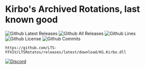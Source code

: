 # Kirbo's Archived Rotations, last known good

![Github Latest Releases](https://img.shields.io/github/downloads/LTS-FFXIV/LTSRotatos/latest/total.svg?style=for-the-badge)
![Github All Releases](https://img.shields.io/github/downloads/LTS-FFXIV/LTSRotatos/total.svg?style=for-the-badge)
![Github Lines](https://img.shields.io/tokei/lines/github/LTS-FFXIV/LTSRotatos?style=for-the-badge)
![Github License](https://img.shields.io/github/license/LTS-FFXIV/LTSRotatos.svg?label=License&style=for-the-badge)
![Github Commits](https://img.shields.io/github/commits-since/LTS-FFXIV/LTSRotatos/latest/main?style=for-the-badge)


```
https://github.com/LTS-FFXIV/LTSRotatos/releases/latest/download/KG.Kirbo.dll
```

[![Discord](https://discordapp.com/api/guilds/1064448004498653245/embed.png?style=banner2)](
https://discord.gg/p54TZMPnC9)
